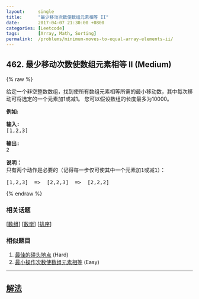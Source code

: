 ```yaml
---
layout:     single
title:      "最少移动次数使数组元素相等 II"
date:       2017-04-07 21:30:00 +0800
categories: [Leetcode]
tags:       [Array, Math, Sorting]
permalink:  /problems/minimum-moves-to-equal-array-elements-ii/
---
```


## 462. 最少移动次数使数组元素相等 II (Medium)

{% raw %}

<p>给定一个非空整数数组，找到使所有数组元素相等所需的最小移动数，其中每次移动可将选定的一个元素加1或减1。 您可以假设数组的长度最多为10000。</p>

<p><strong>例如:</strong></p>

<pre>
<strong>输入:</strong>
[1,2,3]

<strong>输出:</strong>
2

<strong>说明：
</strong>只有两个动作是必要的（记得每一步仅可使其中一个元素加1或减1）： 

[1,2,3]  =&gt;  [2,2,3]  =&gt;  [2,2,2]
</pre>

{% endraw %}

### 相关话题
  [[数组](https://github.com/openset/leetcode/tree/master/tag/array/README.md)]
  [[数学](https://github.com/openset/leetcode/tree/master/tag/math/README.md)]
  [[排序](https://github.com/openset/leetcode/tree/master/tag/sorting/README.md)]

### 相似题目
  1. [最佳的碰头地点](/problems/best-meeting-point) (Hard)
  1. [最小操作次数使数组元素相等](/problems/minimum-moves-to-equal-array-elements) (Easy)

---

## [解法](https://github.com/openset/leetcode/tree/master/problems/minimum-moves-to-equal-array-elements-ii)
